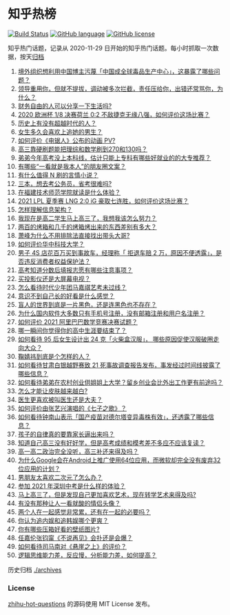 # 知乎热榜
[![Build Status](https://github.com/ToWeLong/zhihu-hot-questions/workflows/CI/badge.svg)](https://github.com/ToWeLong/zhihu-hot-questions/actions)
[![GitHub language](https://img.shields.io/badge/language-golang-orange.svg)](https://golang.org/)
[![GitHub license](https://img.shields.io/github/license/ToWeLong/zhihu-hot-questions)](https://github.com/ToWeLong/zhihu-hot-questions/blob/main/LICENSE)

知乎热门话题，记录从 2020-11-29 日开始的知乎热门话题。每小时抓取一次数据，按天[归档](./archives)

<!-- BEGIN -->

1. [境外组织想利用中国博主污蔑「中国成全球毒品生产中心」，这暴露了哪些问题？](https://www.zhihu.com/question/467242610)
1. [领导重用你，但就不提拔，调动被多次拦截，责任压给你，出错还常骂你，为什么？](https://www.zhihu.com/question/371428511)
1. [财务自由的人可以分享一下生活吗?](https://www.zhihu.com/question/452616303)
1. [2020 欧洲杯 1/8 决赛荷兰 0:2 不敌捷克无缘八强，如何评价这场比赛？](https://www.zhihu.com/question/468318968)
1. [历史上有没有超越时代的人？](https://www.zhihu.com/question/25538697)
1. [女生多久会喜欢上追她的男生？](https://www.zhihu.com/question/318419047)
1. [如何评价《电锯人》公布的动画 PV?](https://www.zhihu.com/question/468160283)
1. [高三靠硬刷题能把理综和数学刷到270和130吗？](https://www.zhihu.com/question/36834794)
1. [弟弟今年高考没上本科线，估计只能上专科有哪些好就业的的大专推荐？](https://www.zhihu.com/question/467360913)
1. [有哪些“一看就是我本人”的朋友圈文案？](https://www.zhihu.com/question/463286469)
1. [有什么值得 N 刷的言情小说？](https://www.zhihu.com/question/446606462)
1. [三本，想去考公务员，省考很难吗?](https://www.zhihu.com/question/332487091)
1. [在福建技术师范学院就读是什么体验？](https://www.zhihu.com/question/401637435)
1. [2021 LPL 夏季赛 LNG 2:0 iG 豪取七连胜，如何评价这场比赛？](https://www.zhihu.com/question/468185851)
1. [怎样理解信息架构？](https://www.zhihu.com/question/19719820)
1. [我现在是高二学生马上高三了，我想我该怎么努力？](https://www.zhihu.com/question/464810572)
1. [两百的烤箱和几千的烤箱烤出来的东西差别有多大？](https://www.zhihu.com/question/30461311)
1. [萧峰为什么不用排除法直接找出带头大哥?](https://www.zhihu.com/question/465793725)
1. [如何评价华中科技大学？](https://www.zhihu.com/question/28558672)
1. [男子 4S 店花百万买到事故车，经理称「 拒退车赔 2 万，原因不便透露」，是否违反消费者权益保护法？](https://www.zhihu.com/question/467888396)
1. [高考知道分数后填报志愿有哪些注意事项？](https://www.zhihu.com/question/31602615)
1. [买投影仪还是大屏幕电视？](https://www.zhihu.com/question/22925179)
1. [怎么看待时代少年团马嘉祺艺考未过线？](https://www.zhihu.com/question/467985728)
1. [意识不到自己长的好看是什么感觉？](https://www.zhihu.com/question/461571422)
1. [盲人的世界到底是一片黑色，还是连黑色也不存在？](https://www.zhihu.com/question/48476818)
1. [为什么国内软件大多数只有手机号注册，没有邮箱注册和用户名注册？](https://www.zhihu.com/question/331360215)
1. [如何评价 2021 阿里巴巴数学竞赛决赛试题？](https://www.zhihu.com/question/467903915)
1. [哪一瞬间你觉得你的高中生涯要结束了？](https://www.zhihu.com/question/64830840)
1. [如何看待 95 后女生设计出 24 克「火柴盒汉服」， 哪些原因促使汉服破圈走向大众？](https://www.zhihu.com/question/467576874)
1. [鞠婧祎到底是个怎样的人？](https://www.zhihu.com/question/451531217)
1. [如何看待甘肃白银越野赛致 21 死事故调查报告发布，事发经过时间线披露了哪些信息？](https://www.zhihu.com/question/467819232)
1. [如何看待弟弟在农村创业供姐姐上大学？留乡创业会比外出工作更有前途吗？](https://www.zhihu.com/question/467948955)
1. [怎么才能让皮肤越来越白?](https://www.zhihu.com/question/458127901)
1. [医生更喜欢被叫医生还是大夫？](https://www.zhihu.com/question/392695588)
1. [如何评价由张艺兴演唱的《七子之歌》？](https://www.zhihu.com/question/468080201)
1. [如何看待钟南山表示「国产疫苗对德尔塔变异毒株有效」，还透露了哪些信息？](https://www.zhihu.com/question/467727614)
1. [孩子的自律真的要靠家长逼出来吗？](https://www.zhihu.com/question/436192830)
1. [知道自己高三没有好好学，但是高考成绩和模考差不多应不应该复读？](https://www.zhihu.com/question/467132094)
1. [高一高二政治完全没听，高三补还来得及吗？](https://www.zhihu.com/question/467636227)
1. [为什么Google会在Android上推广使用64位应用，而微软却完全没有废弃32位应用的计划？](https://www.zhihu.com/question/461368950)
1. [男朋友太喜欢二次元了怎么办？](https://www.zhihu.com/question/402086093)
1. [参加 2021 年深圳中考是什么样的体验？](https://www.zhihu.com/question/413732438)
1. [马上高三了，但是发现自己更加喜欢艺术，现在转学艺术来得及吗?](https://www.zhihu.com/question/462182951)
1. [有没有那种让人一看就酸的情侣头像？](https://www.zhihu.com/question/432753689)
1. [两个人在一起感觉非常累，还有在一起的必要吗？](https://www.zhihu.com/question/462421326)
1. [你认为追内娱和追韩娱哪个更爽？](https://www.zhihu.com/question/467521263)
1. [你有哪些压箱好看的壁纸图片?](https://www.zhihu.com/question/452324718)
1. [任嘉伦张钧甯《不说再见》会扑还是会爆？](https://www.zhihu.com/question/465852395)
1. [如何看待司马南对《悬崖之上》的评价？](https://www.zhihu.com/question/462226337)
1. [逻辑思维能力差，反应慢，分析能力差，如何提高？](https://www.zhihu.com/question/20119939)

<!-- END -->

历史归档 [./archives](./archives)


### License
[zhihu-hot-questions](https://github.com/towelong/zhihu-hot-questions) 的源码使用 MIT License 发布。